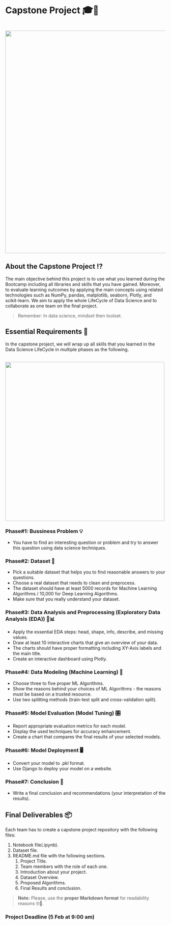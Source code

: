 # Capstone Project 🎓🥳


<p> 
  &nbsp;&nbsp;&nbsp;&nbsp;&nbsp;&nbsp;&nbsp;&nbsp;&nbsp;&nbsp;&nbsp;&nbsp;&nbsp;&nbsp;&nbsp;&nbsp;&nbsp;&nbsp;&nbsp;&nbsp;&nbsp;&nbsp;&nbsp;&nbsp;
  <img src="https://user-images.githubusercontent.com/89189772/204110091-be66e56a-629b-417b-88b7-8df7f29e5fd0.png" width="700" />
</p>


## About the Capstone Project ⁉️
The main objective behind this project is to use what you learned during the Bootcamp including all libraries and skills that you have gained. Moreover, to evaluate learning outcomes by applying the main concepts using related technologies such as NumPy, pandas, matplotlib, seaborn, Plotly, and scikit-learn. We aim to apply the whole LifeCycle of Data Science and to collaborate as one team on the final project.
> Remember: In data science, mindset then toolset.


## Essential Requirements 📝
In the capstone project, we will wrap up all skills that you learned in the Data Science LifeCycle in multiple phases as the following.
<p> 
  &nbsp;&nbsp;&nbsp;&nbsp;&nbsp;&nbsp;&nbsp;&nbsp;&nbsp;&nbsp;&nbsp;&nbsp;&nbsp;&nbsp;&nbsp;&nbsp;&nbsp;&nbsp;&nbsp;&nbsp;&nbsp;&nbsp;&nbsp;&nbsp;
  &nbsp;&nbsp;&nbsp;&nbsp;&nbsp;&nbsp;&nbsp;&nbsp;&nbsp;&nbsp;&nbsp;&nbsp;&nbsp;&nbsp;&nbsp;&nbsp;&nbsp;&nbsp;&nbsp;&nbsp;&nbsp;&nbsp;&nbsp;&nbsp;
  <img src="https://user-images.githubusercontent.com/89189772/204108273-def5e08f-d0ef-408f-9737-eb345b07495e.png" width="500" />
</p>

### Phase#1: Bussiness Problem 💡
- You have to find an interesting question or problem and try to answer this question using data science techniques.

### Phase#2: Dataset 💽
- Pick a suitable dataset that helps you to find reasonable answers to your questions.
- Choose a real dataset that needs to clean and preprocess.
- The dataset should have at least 5000 records for Machine Learning Algorithms / 10,000 for Deep Learning Algorithms.
- Make sure that you really understand your dataset.

### Phase#3: Data Analysis and Preprocessing (Exploratory Data Analysis (EDA)) 🔎📊
- Apply the essential EDA steps: head, shape, info, describe, and missing values.
- Draw at least 10 interactive charts that give an overview of your data.
- The charts should have proper formatting including XY-Axis labels and the main title.
- Create an interactive dashboard using Plotly.

### Phase#4: Data Modeling (Machine Learning) 🤖
- Choose three to five proper ML Algorithms.
- Show the reasons behind your choices of ML Algorithms - the reasons must be based on a trusted resource.
- Use two splitting methods (train-test split and cross-validation split).

### Phase#5: Model Evaluation (Model Tuning) 🎛
- Report appropriate evaluation metrics for each model.
- Display the used techniques for accuracy enhancement.
- Create a chart that compares the final results of your selected models.

### Phase#6: Model Deployment 🖥
- Convert your model to .pkl format.
- Use Django to deploy your model on a website.

### Phase#7: Conclusion 🏁
- Write a final conclusion and recommendations (your interpretation of the results).


## Final Deliverables 📦
Each team has to create a capstone project repository with the following files:
1. Notebook file(.ipynb).
2. Dataset file.
3. README.md file with the following sections.
    1. Project Title.
    2. Team members with the role of each one.
    3. Introduction about your project.
    4. Dataset Overview.
    5. Proposed Algorithms.
    6. Final Results and conclusion.
    
> **Note:** Please, use the **proper Markdown format** for readability reasons 🤓🙏.

### Project Deadline (5 Feb at 9:00 am)

